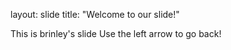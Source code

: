 layout: slide
title: "Welcome to our slide!"

This is brinley's slide
Use the left arrow to go back!